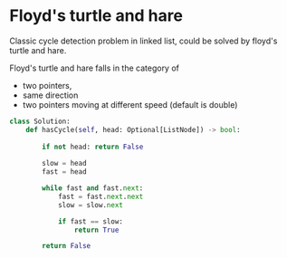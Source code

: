 # Floyd's turtle and hare

Classic cycle detection problem in linked list, could be solved by floyd's turtle and hare. 

Floyd's turtle and hare falls in the category of
- two pointers, 
- same direction
- two pointers moving at different speed (default is double)



```python
class Solution:
    def hasCycle(self, head: Optional[ListNode]) -> bool:
        
        if not head: return False
        
        slow = head
        fast = head

        while fast and fast.next:
            fast = fast.next.next
            slow = slow.next

            if fast == slow:
                return True

        return False
```